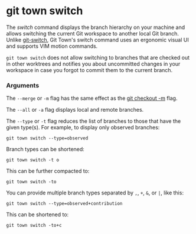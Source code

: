 # git town switch

The _switch_ command displays the branch hierarchy on your machine and allows
switching the current Git workspace to another local Git branch. Unlike
[git-switch](https://git-scm.com/docs/git-switch), Git Town's switch command
uses an ergonomic visual UI and supports VIM motion commands.

`git town switch` does not allow switching to branches that are checked out in
other worktrees and notifies you about uncommitted changes in your workspace in
case you forgot to commit them to the current branch.

### Arguments

The `--merge` or `-m` flag has the same effect as the
[git checkout -m](https://git-scm.com/docs/git-checkout#Documentation/git-checkout.txt--m)
flag.

The `--all` or `-a` flag displays local and remote branches.

The `--type` or `-t` flag reduces the list of branches to those that have the
given type(s). For example, to display only observed branches:

```
git town switch --type=observed
```

Branch types can be shortened:

```
git town switch -t o
```

This can be further compacted to:

```
git town switch -to
```

You can provide multiple branch types separated by `,`, `+`, `&`, or `|`, like
this:

```
git town switch --type=observed+contribution
```

This can be shortened to:

```
git town switch -to+c
```
